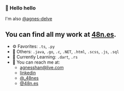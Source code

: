 ### 👋 Hello hello

I'm also [@agnes-delve](https://github.com/agnes-delve)

You can find all my work at [48n.es](https://48n.es).
---
- ⚙️ Favorites:  `.ts`, `.py`
- 🧰 Others: `.java`, `.go`, `.c`, `.NET`, `.html`, `.scss`, `.js`, `.sql`
- 🧠 Currently Learning: `.dart`, `.rs`
- 💬 You can reach me at:
  - <agnesshan@live.com>
  - [linkedin](https://www.linkedin.com/in/agnes-shan/)
  - [@_48nes](https://x.com/_48nes)
  - [@48n.es](https://bsky.app/profile/48n.es)

<!--
**48nes/48nes** is a ✨ _special_ ✨ repository because its `README.md` (this file) appears on your GitHub profile.

Here are some ideas to get you started:

- 🔭 I’m currently working on ...
- 🌱 I’m currently learning ...
- 👯 I’m looking to collaborate on ...
- 🤔 I’m looking for help with ...
- 💬 Ask me about ...
- 📫 How to reach me: ...
- 😄 Pronouns: ...
- ⚡ Fun fact: ...
-->
